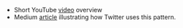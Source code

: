 - Short YouTube [video](https://www.youtube.com/watch?v=zSncRUcucEU) overview
- Medium [article](https://medium.com/@gitaeklee/system-design-fan-out-with-twitter-d071a6799893) illustrating how Twitter uses this pattern.